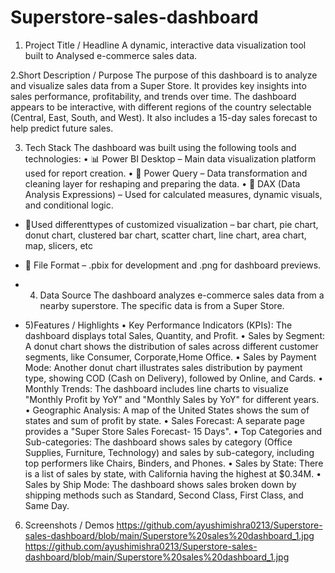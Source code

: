 # Superstore-sales-dashboard

1. Project Title / Headline 
A dynamic, interactive data visualization tool built to Analysed e-commerce sales data.

2.Short Description / Purpose
The purpose of this dashboard is to analyze and visualize sales data from a Super Store. It provides key insights into sales performance, profitability, and trends over time. The dashboard appears to be interactive, with different regions of the country selectable (Central, East, South, and West). It also includes a 15-day sales forecast to help predict future sales.

3. Tech Stack
The dashboard was built using the following tools and technologies:
• 📊 Power BI Desktop – Main data visualization platform used for report creation.
• 📂 Power Query – Data transformation and cleaning layer for reshaping and preparing the data.
• 🧠 DAX (Data Analysis Expressions) – Used for calculated measures, dynamic visuals, and conditional logic.
* 📝Used differenttypes of customized visualization – bar chart, pie chart, donut chart, clustered bar chart, scatter chart, line chart, area chart, map, slicers, etc
* 📁 File Format – .pbix for development and .png for dashboard previews.

* 4. Data Source
The dashboard analyzes e-commerce sales data from a nearby superstore. The specific data is from a Super Store.

* 5)Features / Highlights
• Key Performance Indicators (KPIs): The dashboard displays total Sales, Quantity, and Profit.
• Sales by Segment: A donut chart shows the distribution of sales across different customer segments, like Consumer, Corporate,Home Office.
• Sales by Payment Mode: Another donut chart illustrates sales distribution by payment type, showing COD (Cash on Delivery), followed by Online, and Cards.
• Monthly Trends: The dashboard includes line charts to visualize "Monthly Profit by YoY" and "Monthly Sales by YoY" for different years.
• Geographic Analysis: A map of the United States shows the sum of states and sum of profit by state.
• Sales Forecast: A separate page provides a "Super Store Sales Forecast- 15 Days".
• Top Categories and Sub-categories: The dashboard shows sales by category (Office Supplies, Furniture, Technology) and sales by sub-category, including top performers like Chairs, Binders, and Phones.
• Sales by State: There is a list of sales by state, with California having the highest at $0.34M.
• Sales by Ship Mode: The dashboard shows sales broken down by shipping methods such as Standard, Second Class, First Class, and Same Day.

6. Screenshots / Demos
https://github.com/ayushimishra0213/Superstore-sales-dashboard/blob/main/Superstore%20sales%20dashboard_1.jpg
https://github.com/ayushimishra0213/Superstore-sales-dashboard/blob/main/Superstore%20sales%20dashboard_1.jpg

